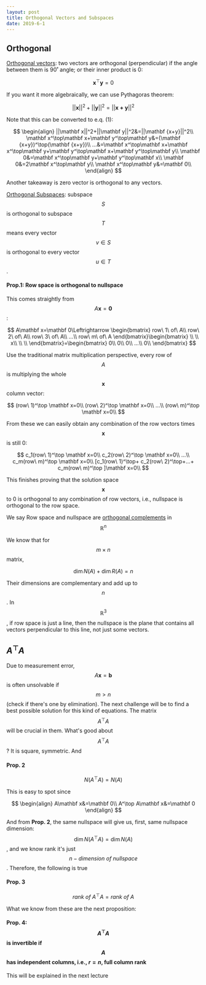 ```yaml
---
layout: post
title: Orthogonal Vectors and Subspaces
date: 2019-6-1
---
```


## Orthogonal

<u>Orthogonal vectors</u>: two vectors are orthogonal (perpendicular) if the angle between them is 90˚ angle; or their inner product is 0:

$$
\mathbf x^\top \mathbf y=0\tag{1}
$$

If you want it more algebraically, we can use Pythagoras theorem:

$$
||\mathbf x||^2+||\mathbf y||^2=||\mathbf {x+y}||^2
$$

Note that this can be converted to e.q. (1):

$$
\begin{align}
||\mathbf x||^2+||\mathbf y||^2&=||\mathbf {x+y}||^2\\
\mathbf x^\top\mathbf x+\mathbf y^\top\mathbf y&=(\mathbf {x+y})^\top(\mathbf {x+y})\\
...&=\mathbf x^\top\mathbf x+\mathbf x^\top\mathbf y+\mathbf y^\top\mathbf x+\mathbf y^\top\mathbf y\\
\mathbf 0&=\mathbf x^\top\mathbf y+\mathbf y^\top\mathbf x\\
\mathbf 0&=2\mathbf x^\top\mathbf y\\
\mathbf x^\top\mathbf y&=\mathbf 0\\
\end{align}
$$

Another takeaway is zero vector is orthogonal to any vectors. 

<u>Orthogonal Subspaces</u>: subspace $$S$$ is orthogonal to subspace $$T$$ means every vector $$v\in S$$ is orthogonal to every vector $$u\in T$$. 

#### Prop.1: Row space is orthogonal to nullspace

This comes straightly from $$A\mathbf x=\mathbf 0$$:

$$
A\mathbf x=\mathbf 0\Leftrightarrow \begin{bmatrix}
row\ 1\ of\ A\\
row\ 2\ of\ A\\
row\ 3\ of\ A\\
...\\
row\ m\ of\ A
\end{bmatrix}\begin{bmatrix}
\\
 \\
x\\
 \\
 \\
\end{bmatrix}=\begin{bmatrix}
0\\
0\\
0\\
...\\
0\\
\end{bmatrix}
$$

Use the traditional matrix multiplication perspective, every row of $$A$$ is multiplying the whole $$\mathbf x$$ column vector:

$$
(row\ 1)^\top \mathbf x=0\\
(row\ 2)^\top \mathbf x=0\\
...\\
(row\ m)^\top \mathbf x=0\\
$$

From these we can easily obtain any combination of the row vectors times $$\mathbf x$$ is still 0:

$$
c_1(row\ 1)^\top \mathbf x=0\\
c_2(row\ 2)^\top \mathbf x=0\\
...\\
c_m(row\ m)^\top \mathbf x=0\\
[c_1(row\ 1)^\top+
c_2(row\ 2)^\top+...+
c_m(row\ m)^\top ]\mathbf x=0\\
$$

This finishes proving that the solution space $$\mathbf x$$ to 0 is orthogonal to any combination of row vectors, i.e., nullspace is orthogonal to the row space.

We say Row space and nullspace are <u>orthogonal complements</u> in $$\mathbb R^n$$

We know that for $$m\times n$$ matrix, 

$$
\dim N(A)+\dim R(A)=n
$$

Their dimensions are complementary and add up to $$n$$. In $$\mathbb R^3$$, if row space is just a line, then the nullspace is the plane that contains all vectors perpendicular to this line, not just some vectors.

## $A^\top A$

Due to measurement error, $$A\mathbf x=\mathbf b$$ is often unsolvable if $$m>n$$ (check if there's one by elimination). The next challenge will be to find a best possible solution for this kind of equations. The matrix $$A^\top A$$ will be crucial in them. What's good about $$A^\top A$$? It is square,  symmetric. And 

#### Prop. 2

$$
N(A^\top A)=N(A)
$$

This is easy to spot since 

$$
\begin{align}
A\mathbf x&=\mathbf 0\\
A^\top A\mathbf x&=\mathbf 0
\end{align}
$$

And from **Prop. 2**, the same nullspace will give us, first, same nullspace  dimension: $$\dim N(A^\top A)=\dim N(A)$$, and we know rank it's just $$n-dimension\ of\ nullspace$$. Therefore, the following is true

#### Prop. 3

$$
rank\ of\ A^\top A=rank\ of\ A
$$

What we know from these are the next proposition:

#### Prop. 4: $$A^\top A$$ is invertible if $$A$$ has independent columns, i.e., $r=n$, full column rank

This will be explained in the next lecture